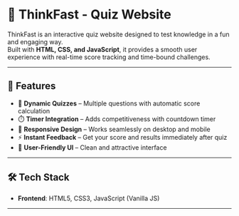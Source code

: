 # 🧠 ThinkFast - Quiz Website

ThinkFast is an interactive quiz website designed to test knowledge in a fun and engaging way.  
Built with **HTML, CSS, and JavaScript**, it provides a smooth user experience with real-time score tracking and time-bound challenges.

---

## 🚀 Features
- 🎯 **Dynamic Quizzes** – Multiple questions with automatic score calculation  
- ⏱️ **Timer Integration** – Adds competitiveness with countdown timer  
- 📱 **Responsive Design** – Works seamlessly on desktop and mobile  
- ⚡ **Instant Feedback** – Get your score and results immediately after quiz  
- 🎨 **User-Friendly UI** – Clean and attractive interface  

---

## 🛠️ Tech Stack
- **Frontend**: HTML5, CSS3, JavaScript (Vanilla JS)  

---

